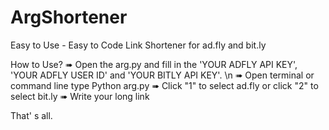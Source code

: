 # ArgShortener
Easy to Use - Easy to Code Link Shortener for ad.fly and bit.ly

How to Use?
➠ Open the arg.py and fill in the 'YOUR ADFLY API KEY', 'YOUR ADFLY USER ID' and 'YOUR BITLY API KEY'. \n
➠ Open terminal or command line type Python arg.py
➠ Click "1" to select ad.fly or click "2" to select bit.ly
➠ Write your long link

That' s all.

